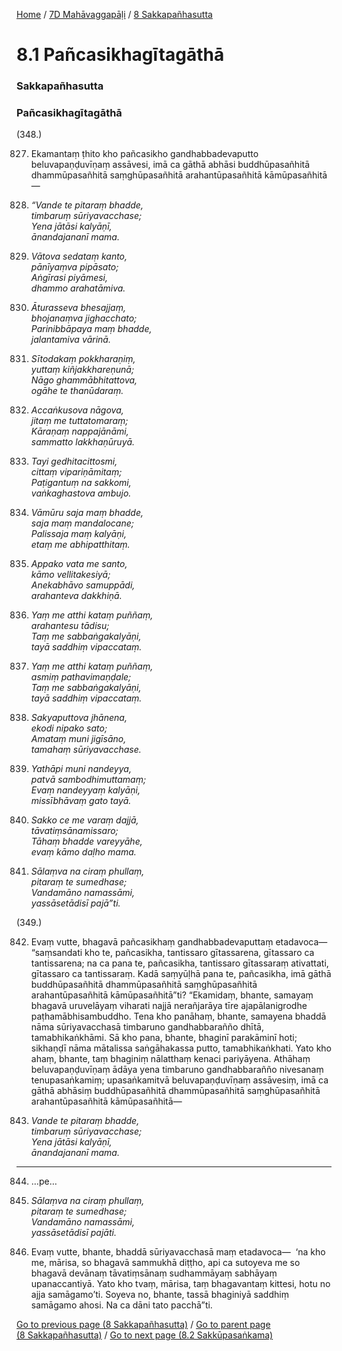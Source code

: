 
[Home](/) / [7D Mahāvaggapāḷi](/tipitaka/7D.md) / [8 Sakkapañhasutta](/tipitaka/7D/8.md)

# 8.1 Pañcasikhagītagāthā

### Sakkapañhasutta

### Pañcasikhagītagāthā

(348.)

827. Ekamantaṃ ṭhito kho pañcasikho gandhabbadevaputto beluvapaṇḍuvīṇaṃ assāvesi, imā ca gāthā abhāsi buddhūpasañhitā dhammūpasañhitā saṃghūpasañhitā arahantūpasañhitā kāmūpasañhitā—

828. _“Vande te pitaraṃ bhadde,_  
_timbaruṃ sūriyavacchase;_  
_Yena jātāsi kalyāṇī,_  
_ānandajananī mama._  


829. _Vātova sedataṃ kanto,_  
_pānīyaṃva pipāsato;_  
_Aṅgīrasi piyāmesi,_  
_dhammo arahatāmiva._  


830. _Āturasseva bhesajjaṃ,_  
_bhojanaṃva jighacchato;_  
_Parinibbāpaya maṃ bhadde,_  
_jalantamiva vārinā._  


831. _Sītodakaṃ pokkharaṇiṃ,_  
_yuttaṃ kiñjakkhareṇunā;_  
_Nāgo ghammābhitattova,_  
_ogāhe te thanūdaraṃ._  


832. _Accaṅkusova nāgova,_  
_jitaṃ me tuttatomaraṃ;_  
_Kāraṇaṃ nappajānāmi,_  
_sammatto lakkhaṇūruyā._  


833. _Tayi gedhitacittosmi,_  
_cittaṃ vipariṇāmitaṃ;_  
_Paṭigantuṃ na sakkomi,_  
_vaṅkaghastova ambujo._  


834. _Vāmūru saja maṃ bhadde,_  
_saja maṃ mandalocane;_  
_Palissaja maṃ kalyāṇi,_  
_etaṃ me abhipatthitaṃ._  


835. _Appako vata me santo,_  
_kāmo vellitakesiyā;_  
_Anekabhāvo samuppādi,_  
_arahanteva dakkhiṇā._  


836. _Yaṃ me atthi kataṃ puññaṃ,_  
_arahantesu tādisu;_  
_Taṃ me sabbaṅgakalyāṇi,_  
_tayā saddhiṃ vipaccataṃ._  


837. _Yaṃ me atthi kataṃ puññaṃ,_  
_asmiṃ pathavimaṇḍale;_  
_Taṃ me sabbaṅgakalyāṇi,_  
_tayā saddhiṃ vipaccataṃ._  


838. _Sakyaputtova jhānena,_  
_ekodi nipako sato;_  
_Amataṃ muni jigīsāno,_  
_tamahaṃ sūriyavacchase._  


839. _Yathāpi muni nandeyya,_  
_patvā sambodhimuttamaṃ;_  
_Evaṃ nandeyyaṃ kalyāṇi,_  
_missībhāvaṃ gato tayā._  


840. _Sakko ce me varaṃ dajjā,_  
_tāvatiṃsānamissaro;_  
_Tāhaṃ bhadde vareyyāhe,_  
_evaṃ kāmo daḷho mama._  


841. _Sālaṃva na ciraṃ phullaṃ,_  
_pitaraṃ te sumedhase;_  
_Vandamāno namassāmi,_  
_yassāsetādisī pajā”ti._  


(349.)

842. Evaṃ vutte, bhagavā pañcasikhaṃ gandhabbadevaputtaṃ etadavoca—  “saṃsandati kho te, pañcasikha, tantissaro gītassarena, gītassaro ca tantissarena; na ca pana te, pañcasikha, tantissaro gītassaraṃ ativattati, gītassaro ca tantissaraṃ. Kadā saṃyūḷhā pana te, pañcasikha, imā gāthā buddhūpasañhitā dhammūpasañhitā saṃghūpasañhitā arahantūpasañhitā kāmūpasañhitā”ti? “Ekamidaṃ, bhante, samayaṃ bhagavā uruvelāyaṃ viharati najjā nerañjarāya tīre ajapālanigrodhe paṭhamābhisambuddho. Tena kho panāhaṃ, bhante, samayena bhaddā nāma sūriyavacchasā timbaruno gandhabbarañño dhītā, tamabhikaṅkhāmi. Sā kho pana, bhante, bhaginī parakāminī hoti; sikhaṇḍī nāma mātalissa saṅgāhakassa putto, tamabhikaṅkhati. Yato kho ahaṃ, bhante, taṃ bhaginiṃ nālatthaṃ kenaci pariyāyena. Athāhaṃ beluvapaṇḍuvīṇaṃ ādāya yena timbaruno gandhabbarañño nivesanaṃ tenupasaṅkamiṃ; upasaṅkamitvā beluvapaṇḍuvīṇaṃ assāvesiṃ, imā ca gāthā abhāsiṃ buddhūpasañhitā dhammūpasañhitā saṃghūpasañhitā arahantūpasañhitā kāmūpasañhitā—

843. _Vande te pitaraṃ bhadde,_  
_timbaruṃ sūriyavacchase;_  
_Yena jātāsi kalyāṇī,_  
_ānandajananī mama._  


---

844. …pe…



845. _Sālaṃva na ciraṃ phullaṃ,_  
_pitaraṃ te sumedhase;_  
_Vandamāno namassāmi,_  
_yassāsetādisī pajāti._  


846. Evaṃ vutte, bhante, bhaddā sūriyavacchasā maṃ etadavoca—  ‘na kho me, mārisa, so bhagavā sammukhā diṭṭho, api ca sutoyeva me so bhagavā devānaṃ tāvatiṃsānaṃ sudhammāyaṃ sabhāyaṃ upanaccantiyā. Yato kho tvaṃ, mārisa, taṃ bhagavantaṃ kittesi, hotu no ajja samāgamo’ti. Soyeva no, bhante, tassā bhaginiyā saddhiṃ samāgamo ahosi. Na ca dāni tato pacchā”ti.

[Go to previous page (8 Sakkapañhasutta)](/tipitaka/7D/8.md) / [Go to parent page (8 Sakkapañhasutta)](/tipitaka/7D/8.md) / [Go to next page (8.2 Sakkūpasaṅkama)](/tipitaka/7D/8/8.2.md)


